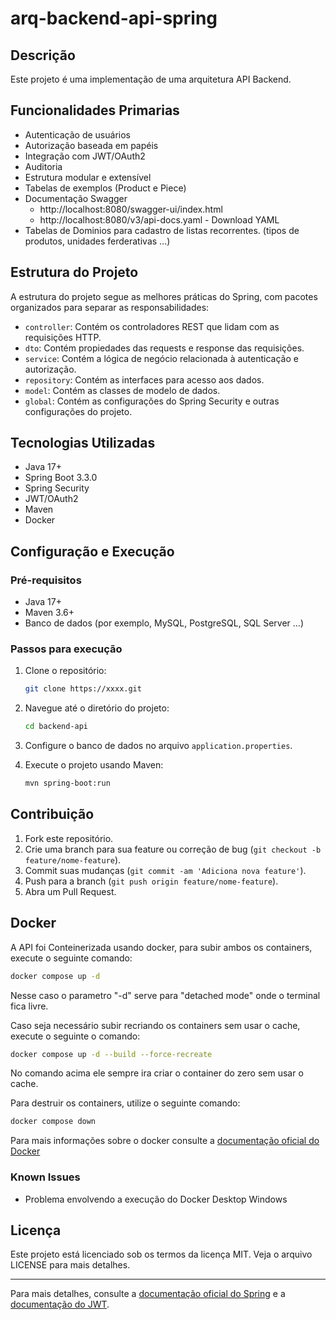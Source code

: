 
# arq-backend-api-spring


## Descrição

Este projeto é uma implementação de uma arquitetura API Backend.

## Funcionalidades Primarias

- Autenticação de usuários
- Autorização baseada em papéis
- Integração com JWT/OAuth2
- Auditoria
- Estrutura modular e extensível
- Tabelas de exemplos (Product e Piece)
- Documentação Swagger
   - http://localhost:8080/swagger-ui/index.html
   - http://localhost:8080/v3/api-docs.yaml - Download YAML
- Tabelas de Dominios para cadastro de listas recorrentes. (tipos de produtos, unidades ferderativas ...)

## Estrutura do Projeto

A estrutura do projeto segue as melhores práticas do Spring, com pacotes organizados para separar as responsabilidades:

- `controller`: Contém os controladores REST que lidam com as requisições HTTP.
- `dto`: Contém propiedades das requests e response das requisições.
- `service`: Contém a lógica de negócio relacionada à autenticação e autorização.
- `repository`: Contém as interfaces para acesso aos dados.
- `model`: Contém as classes de modelo de dados.
- `global`: Contém as configurações do Spring Security e outras configurações do projeto.

## Tecnologias Utilizadas

- Java 17+
- Spring Boot 3.3.0
- Spring Security
- JWT/OAuth2
- Maven
- Docker

## Configuração e Execução

### Pré-requisitos

- Java 17+
- Maven 3.6+
- Banco de dados (por exemplo, MySQL, PostgreSQL, SQL Server ...)

### Passos para execução

1. Clone o repositório:
   ```bash
   git clone https://xxxx.git
   ```

2. Navegue até o diretório do projeto:
   ```bash
   cd backend-api
   ```

3. Configure o banco de dados no arquivo `application.properties`.

4. Execute o projeto usando Maven:
   ```bash
   mvn spring-boot:run
   ```

## Contribuição

1. Fork este repositório.
2. Crie uma branch para sua feature ou correção de bug (`git checkout -b feature/nome-feature`).
3. Commit suas mudanças (`git commit -am 'Adiciona nova feature'`).
4. Push para a branch (`git push origin feature/nome-feature`).
5. Abra um Pull Request.

## Docker

A API foi Conteinerizada usando docker, para subir ambos os containers, execute o seguinte comando:

```bash
docker compose up -d
```

Nesse caso o parametro "-d" serve para "detached mode" onde o terminal fica livre.

Caso seja necessário subir recriando os containers sem usar o cache, execute o seguinte o comando:

```bash
docker compose up -d --build --force-recreate
```

No comando acima ele sempre ira criar o container do zero sem usar o cache.

Para destruir os containers, utilize o seguinte comando:

```bash
docker compose down
```

Para mais informações sobre o docker consulte a [documentação oficial do Docker](https://docs.docker.com/)

### Known Issues

- Problema envolvendo a execução do Docker Desktop Windows

## Licença

Este projeto está licenciado sob os termos da licença MIT. Veja o arquivo LICENSE para mais detalhes.

---

Para mais detalhes, consulte a [documentação oficial do Spring](https://spring.io/projects/spring-boot) e a [documentação do JWT](https://jwt.io/introduction/).
